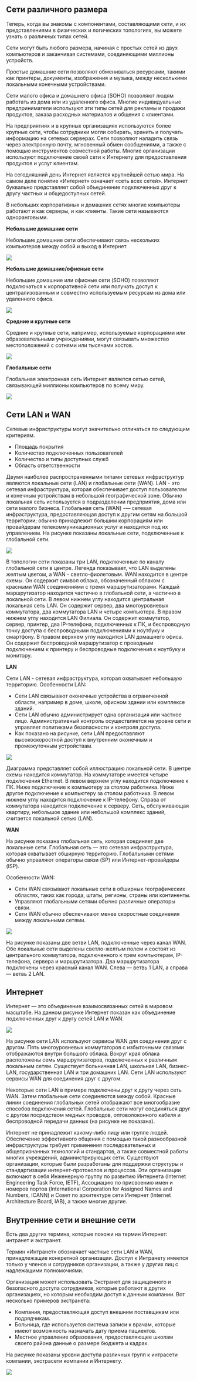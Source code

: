<!-- verified: agorbachev 03.05.2022 -->

<!-- 1.4.1 -->
## Сети различного размера

Теперь, когда вы знакомы с компонентами, составляющими сети, и их представлениями в физических и логических топологиях, вы можете узнать о различных типах сетей.

Сети могут быть любого размера, начиная с простых сетей из двух компьютеров и заканчивая системами, соединяющими миллионы устройств.

Простые домашние сети позволяют обмениваться ресурсами, такими как принтеры, документы, изображения и музыка, между несколькими локальными конечными устройствами.

Сети малого офиса и домашнего офиса (SOHO) позволяют людям работать из дома или из удаленного офиса. Многие индивидуальные предприниматели используют эти типы сетей для рекламы и продажи продуктов, заказа расходных материалов и общения с клиентами.

На предприятиях и в крупных организациях используются более крупные сети, чтобы сотрудники могли собирать, хранить и получать информацию на сетевых серверах. Сети позволяют наладить связь через электронную почту, мгновенный обмен сообщениями, а также с помощью инструментов совместной работы. Многие организации используют подключение своей сети к Интернету для предоставления продуктов и услуг клиентам.

На сегодняшний день Интернет является крупнейшей сетью мира. На самом деле понятие «Интернет» означает «сеть всех сетей». Интернет буквально представляет собой объединение подключенных друг к другу частных и общедоступных сетей.

В небольших корпоративных и домашних сетях многие компьютеры работают и как серверы, и как клиенты. Такие сети называются одноранговыми.

**Небольшие домашние сети**

Небольшие домашние сети обеспечивают связь нескольких компьютеров между собой и выход в Интернет.

![](./assets/1.4.1-1.jpg)

**Небольшие домашние/офисные сети**

Небольшие домашние или офисные сети (SOHO) позволяют подключаться к корпоративной сети или получать доступ к централизованным и совместно используемым ресурсам из дома или удаленного офиса.

![](./assets/1.4.1-2.jpg)

**Средние и крупные сети**

Средние и крупные сети, например, используемые корпорациями или образовательными учреждениями, могут связывать множество местоположений с сотнями или тысячами хостов.

![](./assets/1.4.1-3.jpg)

**Глобальные сети**

Глобальная электронная сеть Интернет является сетью сетей, связывающей миллионы компьютеров по всему миру.

![](./assets/1.4.1-4.png)
<!-- /courses/itn-dl/aeec9260-34fa-11eb-ad9a-f74babed41a6/af1e50c0-34fa-11eb-ad9a-f74babed41a6/assets/2d8ca0a1-1c25-11ea-81a0-ffc2c49b96bc.svg -->

<!-- 1.4.2 -->
## Сети LAN и WAN

Сетевые инфраструктуры могут значительно отличаться по следующим критериям.

* Площадь покрытия
* Количество подключенных пользователей
* Количество и типы доступных служб
* Область ответственности

Двумя наиболее распространенными типами сетевых инфраструктур являются локальные сети (LAN) и глобальные сети (WAN). LAN - это сетевая инфраструктура, которая обеспечивает доступ пользователям и конечным устройствам в небольшой географической зоне. Обычно локальная сеть используется в подразделении предприятия, дома или сети малого бизнеса. Глобальная сеть (WAN) -— сетевая инфраструктура, предоставляющая доступ к другим сетям на большой территории; обычно принадлежит большим корпорациям или провайдерам телекоммуникационных услуг и находится под их управлением. На рисунке показаны локальные сети, подключенные к глобальной сети.

![](./assets/1.4.2-1.png)
<!-- /courses/itn-dl/aeec9260-34fa-11eb-ad9a-f74babed41a6/af1e50c0-34fa-11eb-ad9a-f74babed41a6/assets/2d8cc7b3-1c25-11ea-81a0-ffc2c49b96bc.svg -->

В топологии сети показаны три LAN, подключенные по каналу глобальной сети в центре. Легенда показывает, что LAN выделены желтым цветом, а WAN - светло-фиолетовым.  WAN находится в центре схемы. Он содержит символ облака, обозначенный облаком с красными WAN соединениями с тремя маршрутизаторами.  Каждый маршрутизатор находится частично в глобальной сети, а частично в локальной сети. В левом нижнем углу находится центральная локальная сеть LAN.  Он содержит сервер, два многоуровневых коммутатора, два коммутатора LAN и четыре компьютера. В правом нижнем углу находится LAN Филиала.  Он содержит коммутатор, сервер, принтер, два IP-телефона, подключенных к ПК, и беспроводную точку доступа с беспроводными подключениями к ноутбуку и смартфону. В правом верхнем углу находится LAN домашнего офиса.  Он содержит беспроводной маршрутизатор с проводным подключением к принтеру и беспроводные подключения к ноутбуку и монитору.

**LAN**

Сети LAN - сетевая инфраструктура, которая охватывает небольшую территорию. Особенности LAN:

* Сети LAN связывают оконечные устройства в ограниченной области, например в доме, школе, офисном здании или комплексе зданий.
* Сети LAN обычно администрирует одна организация или частное лицо. Административный контроль осуществляется на уровне сети и управляет политиками безопасности и контроля доступа.
* Как показано на рисунке, сети LAN предоставляют высокоскоростной доступ к внутренним оконечным и промежуточным устройствам.

![](./assets/1.4.2-2.png)
<!-- /courses/itn-dl/aeec9260-34fa-11eb-ad9a-f74babed41a6/af1e50c0-34fa-11eb-ad9a-f74babed41a6/assets/2d8d15d1-1c25-11ea-81a0-ffc2c49b96bc.svg -->

Диаграмма представляет собой иллюстрацию локальной сети. В центре схемы находится коммутатор. На коммутаторе имеется четыре подключения Ethernet. В левом верхнем углу находится подключение к ПК. Ниже подключение к компьютеру за столом работника. Ниже другое подключение к компьютеру за столом работника. В левом нижнем углу находится подключение к IP-телефону. Справа от коммутатора находится подключение к серверу. 
Сеть, обслуживающая квартиру, небольшое здание или небольшой комплекс зданий, считается локальной сетью (LAN).

**WAN**

На рисунке показана глобальная сеть, которая соединяет две локальные сети. Глобальная сеть — это сетевая инфраструктура, которая охватывает обширную территорию. Глобальными сетями обычно управляют операторы связи (SP) или Интернет-провайдеры (ISP).

Особенности WAN:

* Сети WAN связывают локальные сети в обширных географических областях, таких как города, штаты, регионы, страны или континенты.
* Управляют глобальными сетями обычно различные операторы связи.
* Сети WAN обычно обеспечивают менее скоростные соединения между локальными сетями.

![](./assets/1.4.2-3.png)
<!-- /courses/itn-dl/aeec9260-34fa-11eb-ad9a-f74babed41a6/af1e50c0-34fa-11eb-ad9a-f74babed41a6/assets/2d8d3ce0-1c25-11ea-81a0-ffc2c49b96bc.svg -->

На рисунке показаны две ветви LAN, подключенные через канал WAN. Обе локальные сети выделены светло-желтым полем и состоят из центрального коммутатора, подключенного к трем компьютерам, IP-телефона, сервера и маршрутизатора. Два маршрутизатора подключены через красный канал WAN. Слева — ветвь 1 LAN, а справа — ветвь 2 LAN.

<!-- 1.4.3 -->
## Интернет

Интернет — это объединение взаимосвязанных сетей в мировом масштабе. На данном рисунке Интернет показан как объединение подключенных друг к другу сетей LAN и WAN.

![](./assets/1.4.3.png)
<!-- /courses/itn-dl/aeec9260-34fa-11eb-ad9a-f74babed41a6/af1e50c0-34fa-11eb-ad9a-f74babed41a6/assets/2d8d63f3-1c25-11ea-81a0-ffc2c49b96bc.svg -->

На рисунке сети LAN используют сервисы WAN для соединения друг с другом. Пять многоуровневых коммутаторов с избыточными связями отображаются внутри большого облака.  Вокруг края облака расположены семь маршрутизаторов, подключенных к различным локальным сетям.  Существует больничная LAN, школьная LAN, бизнес-LAN, государственная LAN и три домашних LAN. Сети LAN используют сервисы WAN для соединения друг с другом.

Некоторые сети LAN в примере подключены друг к другу через сеть WAN. Затем глобальные сети соединяются между собой. Красные линии соединения глобальных сетей отображают все многообразие способов подключения сетей. Глобальные сети могут соединяться друг с другом посредством медных проводов, оптоволоконного кабеля и беспроводной передачи данных (на рисунке не показана).

Интернет не принадлежит какому-либо лицу или группе людей. Обеспечение эффективного общения с помощью такой разнообразной инфраструктуры требует применения последовательных и общепризнанных технологий и стандартов, а также совместной работы многих учреждений, администрирующих сети. Существуют организации, которые были разработаны для поддержки структуры и стандартизации интернет-протоколов и процессов. Эти организации включают в себя Инженерную группу по развитию Интернета (Internet Engineering Task Force, IETF), Ассоциацию по присвоению имен и номеров портов (International Corporation for Assigned Names and Numbers, ICANN) и Совет по архитектуре сети Интернет (Internet Architecture Board, IAB), а также многие другие.

<!-- 1.4.4 -->
## Внутренние сети и внешние сети

Есть два других термина, которые похожи на термин Интернет: интранет и экстранет.

Термин «Интранет» обозначает частные сети LAN и WAN, принадлежащие конкретной организации. Доступ к Интранету имеется только у членов и сотрудников организации, а также у других лиц с надлежащими полномочиями.

Организация может использовать Экстранет для защищенного и безопасного доступа сотрудников, которые работают в других организациях, но которым необходим доступ к данным компании. Вот несколько примеров экстранета:

* Компания, предоставляющая доступ внешним поставщикам или подрядчикам.
* Больница, где используется система записи к врачам, которые имеют возможность назначать дату приема пациентов.
* Местное управление образования, предоставляющее школам своего района данные о размере бюджета и кадрах.

На рисунке показаны уровни доступа различных групп к интрасети компании, экстрасети компании и Интернету.

![](./assets/1.4.4.png)
<!-- /courses/itn-dl/aeec9260-34fa-11eb-ad9a-f74babed41a6/af1e50c0-34fa-11eb-ad9a-f74babed41a6/assets/2d8db213-1c25-11ea-81a0-ffc2c49b96bc.svg -->

<!-- 1.4.5 -->
<!-- quiz -->
